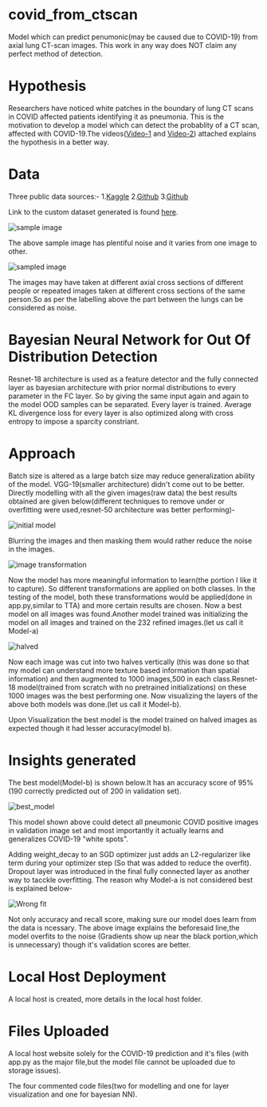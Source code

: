 # covid_from_ctscan
Model which can predict penumonic(may be caused due to COVID-19) from axial lung CT-scan images. This work in any way does NOT claim any perfect method of detection.


# Hypothesis
Researchers have noticed white patches in the boundary of lung CT scans in COVID affected patients identifying it as pneumonia. This is the motivation to develop a model which can detect the probablity of a CT scan, affected with COVID-19.The videos([Video-1](https://youtu.be/3ttAFm9wKPg) and [Video-2](https://youtu.be/xUuNr_EFlBM)) attached explains the hypothesis in a better way.

# Data
Three public data sources:-
1.[Kaggle](https://www.kaggle.com/luisblanche/covidct)
2.[Github](https://github.com/ieee8023/covid-chestxray-dataset)
3.[Github](https://github.com/shervinmin/DeepCovid/tree/master/data)

Link to the custom dataset generated is found [here](https://drive.google.com/open?id=1oz2m4DQ4UsKggPm76KKFTqH8Lt8JcxuF).


![sample image](https://github.com/themendu/covid_from_ctscan/blob/master/image_references/screenshots/2020.02.17.20024018-p17-61_3.png)


The above sample image has plentiful noise and it varies from one image to other.

![sampled image](https://github.com/themendu/covid_from_ctscan/blob/master/image_references/screenshots/new.jpg)

The images may have taken at different axial cross sections of different people or repeated images taken at different cross sections of the same person.So as per the labelling above the part between the lungs can be considered as noise.

# Bayesian Neural Network for Out Of Distribution Detection
Resnet-18 architecture is used as a feature detector and the fully connected layer as bayesian architecture with prior normal distributions to every parameter in the FC layer. So by giving the same input again and again to the model OOD samples can be separated. Every layer is trained. Average KL divergence loss for every layer is also optimized along with cross entropy to impose a sparcity constriant.


# Approach
Batch size is altered as a large batch size may reduce generalization ability of the model. VGG-19(smaller architecture) didn't come out to be better. Directly modelling with all the given images(raw data) the best results obtained are given below(different techniques to remove under or overfitting were used,resnet-50 architecture was better performing)-

![initial model](https://github.com/themendu/covid_from_ctscan/blob/master/image_references/screenshots/Screenshot%20(38).png)


Blurring the images and then masking them would rather reduce the noise in the images.


![image transformation](https://github.com/themendu/covid_from_ctscan/blob/master/image_references/screenshots/screenshot.png)


Now the model has more meaningful information to learn(the portion I like it to capture). So different transformations are applied on both classes. In the testing of the model, both these transformations would be applied(done in app.py,similar to TTA) and more certain results are chosen. Now a best model on all images was found.Another model trained was initializing the model on all images and trained on the 232 refined images.(let us call it Model-a)


![halved](https://github.com/themendu/covid_from_ctscan/blob/master/image_references/screenshots/res_pos_original_2020.01.24.919183-p27-133._a.png_6914a6da-db59-4386-a0fb-a19ff96dc0d1.png)


Now each image was cut into two halves vertically (this was done so that my model can understand more texture based information than spatial information) and then augmented to 1000 images,500 in each class.Resnet-18 model(trained from scratch with no pretrained initializations) on these 1000 images was the best performing one. Now visualizing the layers of the above both models was done.(let us call it Model-b).

Upon Visualization the best model is the model trained on halved images as expected though it had lesser accuracy(model b).

# Insights generated
The best model(Model-b) is shown below.It has an accuracy score of 95% (190 correctly predicted out of 200 in validation set).

![best_model](https://github.com/themendu/covid_from_ctscan/blob/master/image_references/screenshots/Presentation12.jpg)

This model shown above could detect all pneumonic COVID positive images in validation image set and most importantly it actually learns and generalizes COVID-19 "white spots".

Adding weight_decay to an SGD optimizer just adds an L2-regularizer like term during your optimizer step (So that was added to reduce the overfit). Dropout layer was introduced in the final fully connected layer as another way to tacckle overfitting. The reason why Model-a is not considered  best is explained below-

![Wrong fit](https://github.com/themendu/covid_from_ctscan/blob/master/image_references/screenshots/Presentation1.jpg)

Not only accuracy and recall score, making sure our model does learn from the data is ncessary. The above image explains the beforesaid line,the model overfits to the noise (Gradients show up near the black portion,which is unnecessary) though it's validation scores are better.

# Local Host Deployment
A local host is created, more details in the local host folder.

# Files Uploaded
A local host website solely for the COVID-19 prediction and it's files (with app.py as the major file,but the model file cannot be uploaded due to storage issues).

The four commented code files(two for modelling and one for layer visualization and one for bayesian NN).


